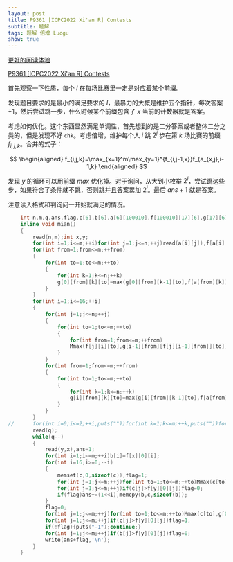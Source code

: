 ```yaml
---
layout: post
title: P9361 [ICPC2022 Xi'an R] Contests
subtitle: 题解
tags: 题解 倍增 Luogu
show: true
---
```


[更好的阅读体验](https://www.cnblogs.com/WrongAnswer90-home/p/17921522.html)

[P9361 [ICPC2022 Xi'an R] Contests](https://www.luogu.com.cn/problem/P9361)

首先观察一下性质，每个 $l$ 在每场比赛里一定是对应着某个前缀。

发现题目要求的是最小的满足要求的 $l$，最暴力的大概是维护五个指针，每次答案 $+1$，然后尝试跳一步，什么时候某个前缀包含了 $x$ 当前的计数器就是答案。

考虑如何优化。这个东西显然满足单调性，首先想到的是二分答案或者整体二分之类的，但是发现不好 `chk`。考虑倍增，维护每个人 $i$ 跳 $2^j$ 步在第 $k$ 场比赛的前缀 $f_{i,j,k}$。合并的式子：

$$
\begin{aligned}
f_{i,j,k}=\max_{x=1}^m\max_{y=1}^{f_{i,j-1,x}}f_{a_{x,j},i-1,k}
\end{aligned}
$$

发现 $y$ 的循环可以用前缀 $max$ 优化掉。对于询问，从大到小枚举 $2^i$，尝试跳这些步，如果符合了条件就不跳，否则跳并且答案累加 $2^i$。最后 $ans+1$ 就是答案。

注意读入格式和判询问一开始就满足的情况。

```cpp
	int n,m,q,ans,flag,c[6],b[6],a[6][100010],f[100010][17][6],g[17][6][100010][6];
	inline void mian()
	{
		read(n,m);int x,y;
		for(int i=1;i<=m;++i)for(int j=1;j<=n;++j)read(a[i][j]),f[a[i][j]][0][i]=j;
		for(int from=1;from<=m;++from)
		{
			for(int to=1;to<=m;++to)
			{
				for(int k=1;k<=n;++k)
				g[0][from][k][to]=max(g[0][from][k-1][to],f[a[from][k]][0][to]);
			}
		}
		for(int i=1;i<=16;++i)
		{
			for(int j=1;j<=n;++j)
			{
				for(int to=1;to<=m;++to)
				{
					for(int from=1;from<=m;++from)
					Mmax(f[j][i][to],g[i-1][from][f[j][i-1][from]][to]);
				}
			}
			for(int from=1;from<=m;++from)
			{
				for(int to=1;to<=m;++to)
				{
					for(int k=1;k<=n;++k)
					g[i][from][k][to]=max(g[i][from][k-1][to],f[a[from][k]][i][to]);
				}
			}
		}
//		for(int i=0;i<=2;++i,puts(""))for(int k=1;k<=m;++k,puts(""))for(int j=1;j<=n;++j)write(f[j][i][k]);
		read(q);
		while(q--)
		{
			read(y,x),ans=1;
			for(int i=1;i<=m;++i)b[i]=f[x][0][i];
			for(int i=16;i>=0;--i)
			{
				memset(c,0,sizeof(c)),flag=1;
				for(int j=1;j<=m;++j)for(int to=1;to<=m;++to)Mmax(c[to],g[i][j][b[j]][to]);
				for(int j=1;j<=m;++j)if(c[j]>f[y][0][j])flag=0;
				if(flag)ans+=(1<<i),memcpy(b,c,sizeof(b));
			}
			flag=0;
			for(int j=1;j<=m;++j)for(int to=1;to<=m;++to)Mmax(c[to],g[0][j][b[j]][to]);
			for(int j=1;j<=m;++j)if(c[j]>f[y][0][j])flag=1;
			if(!flag){puts("-1");continue;}
			for(int j=1;j<=m;++j)if(b[j]>f[y][0][j])flag=0;
			write(ans+flag,'\n');
		}
	}
```